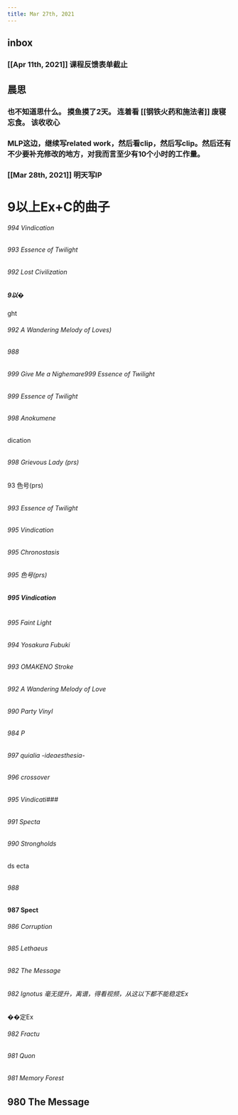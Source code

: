 ```yaml
---
title: Mar 27th, 2021
---
```


## inbox
### [[Apr 11th, 2021]] 课程反馈表单截止
## 晨思
### 也不知道思什么。 摸鱼摸了2天。 连着看 [[钢铁火药和施法者]] 废寝忘食。 该收收心
### MLP这边，继续写related work，然后看clip，然后写clip。然后还有不少要补充修改的地方，对我而言至少有10个小时的工作量。
### [[Mar 28th, 2021]] 明天写IP
# 9以上Ex+C的曲子
###### 994 Vindication
###### 993 Essence of Twilight
###### 992 Lost Civilization
##### 9以�
ght
###### 992 A Wandering Melody of Loves)
######
######
######
##
###### 988
###### 999 Give Me a Nighemare999 Essence of Twilight
###### 999 Essence of Twilight
###### 998 Anokumene
dication
######
######
###### 998 Grievous Lady (prs)
93 色号(prs)
######
###### 993 Essence of Twilight
###### 995 Vindication
###### 995 Chronostasis
###### 995 色号(prs)
##### 995 Vindication
#
###### 995 Faint Light
###### 994 Yosakura Fubuki
###### 993 OMAKENO Stroke
###### 992 A Wandering Melody of Love
###### 990 Party Vinyl
######
######
###### 984 P
###### 997 quialia -ideaesthesia-
###### 996 crossover
###### 995 Vindicati###
###### 991 Specta
###### 990 Strongholds
ds
ecta
######
###### 988 #
#### 987 Spect
###### 986 Corruption
###### 985 Lethaeus
###### 982 The Message
###### 982 Ignotus 毫无提升，离谱，得看视频，从这以下都不能稳定Ex
��定Ex
###### 982 Fractu
###### 981 Quon
###### 981 Memory Forest
## 980 The Message
######
######
